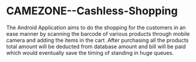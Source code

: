 # CAMEZONE--Cashless-Shopping
The Android Application aims to do the shopping for the customers in an ease manner by scanning the barcode of various products through mobile camera and adding the items in the cart .After purchasing all the products total amount will be deducted from database amount and bill will be paid which would eventually save the timing of standing in huge queues.
